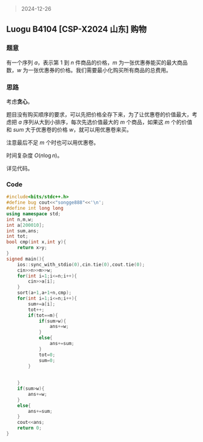 > 2024-12-26

## Luogu B4104 [CSP-X2024 山东] 购物

### 题意

有一个序列 $a$，表示第 $1$ 到 $n$ 件商品的价格，$m$ 为一张优惠券能买的最大商品数，$w$ 为一张优惠券的价格。我们需要最小化购买所有商品的总费用。

### 思路

考虑**贪心**。  

题目没有购买顺序的要求，可以先把价格全存下来，为了让优惠卷的价值最大，考虑把 $a$ 序列从大到小排序，每次先选价值最大的 $m$ 个商品，如果这 $m$ 个的价值和 $sum$ 大于优惠卷的价格 $w$，就可以用优惠卷来买。  

注意最后不足 $m$ 个时也可以用优惠卷。  

时间复杂度 $O(n \log n)$。  

详见代码。

### Code

```c++
#include<bits/stdc++.h>
#define bug cout<<"songge888"<<'\n';
#define int long long
using namespace std;
int n,m,w; 
int a[200010];
int sum,ans;
int tot;
bool cmp(int x,int y){
	return x>y;
} 
signed main(){
	ios::sync_with_stdio(0),cin.tie(0),cout.tie(0);
    cin>>n>>m>>w;
    for(int i=1;i<=n;i++){
    	cin>>a[i];
	}
	sort(a+1,a+1+n,cmp);
	for(int i=1;i<=n;i++){
		sum+=a[i];
		tot++;
		if(tot==m){
			if(sum>w){
				ans+=w;
			}
			else{
				ans+=sum;
			}
			tot=0;
			sum=0;
		}
		
		
	}
	if(sum>w){
		ans+=w;
	}
	else{
		ans+=sum;
	}
	cout<<ans;
	return 0;
}


```